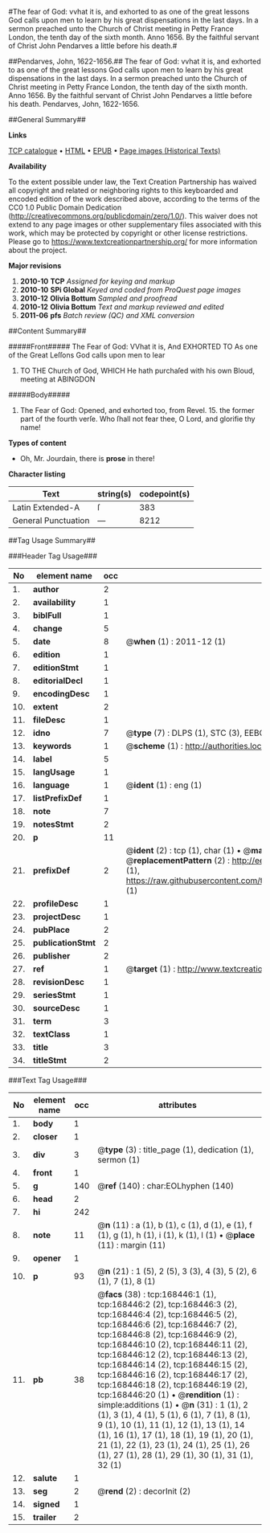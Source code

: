 #The fear of God: vvhat it is, and exhorted to as one of the great lessons God calls upon men to learn by his great dispensations in the last days. In a sermon preached unto the Church of Christ meeting in Petty France London, the tenth day of the sixth month. Anno 1656.  By the faithful servant of Christ John Pendarves a little before his death.#

##Pendarves, John, 1622-1656.##
The fear of God: vvhat it is, and exhorted to as one of the great lessons God calls upon men to learn by his great dispensations in the last days. In a sermon preached unto the Church of Christ meeting in Petty France London, the tenth day of the sixth month. Anno 1656.  By the faithful servant of Christ John Pendarves a little before his death.
Pendarves, John, 1622-1656.

##General Summary##

**Links**

[TCP catalogue](http://www.ota.ox.ac.uk/tcp/)  • 
[HTML](http://tei.it.ox.ac.uk/tcp/Texts-HTML/free/A90/A90384.html)  • 
[EPUB](http://tei.it.ox.ac.uk/tcp/Texts-EPUB/free/A90/A90384.epub) • 
[Page images (Historical Texts)](https://historicaltexts.jisc.ac.uk/eebo-99872303e)

**Availability**

To the extent possible under law, the Text Creation Partnership has waived all copyright and related or neighboring rights to this keyboarded and encoded edition of the work described above, according to the terms of the CC0 1.0 Public Domain Dedication (http://creativecommons.org/publicdomain/zero/1.0/). This waiver does not extend to any page images or other supplementary files associated with this work, which may be protected by copyright or other license restrictions. Please go to https://www.textcreationpartnership.org/ for more information about the project.

**Major revisions**

1. __2010-10__ __TCP__ *Assigned for keying and markup*
1. __2010-10__ __SPi Global__ *Keyed and coded from ProQuest page images*
1. __2010-12__ __Olivia Bottum__ *Sampled and proofread*
1. __2010-12__ __Olivia Bottum__ *Text and markup reviewed and edited*
1. __2011-06__ __pfs__ *Batch review (QC) and XML conversion*

##Content Summary##

#####Front#####
The Fear of God: VVhat it is, And EXHORTED TO As one of the Great Leſſons God calls upon men to lear
1. TO THE Church of God, WHICH He hath purchaſed with his own Bloud, meeting at ABINGDON

#####Body#####

1. The Fear of God: Opened, and exhorted too, from Revel. 15. the former part of the fourth verſe. Who ſhall not fear thee, O Lord, and glorifie thy name!

**Types of content**

  * Oh, Mr. Jourdain, there is **prose** in there!

**Character listing**


|Text|string(s)|codepoint(s)|
|---|---|---|
|Latin Extended-A|ſ|383|
|General Punctuation|—|8212|

##Tag Usage Summary##

###Header Tag Usage###

|No|element name|occ|attributes|
|---|---|---|---|
|1.|__author__|2||
|2.|__availability__|1||
|3.|__biblFull__|1||
|4.|__change__|5||
|5.|__date__|8| @__when__ (1) : 2011-12 (1)|
|6.|__edition__|1||
|7.|__editionStmt__|1||
|8.|__editorialDecl__|1||
|9.|__encodingDesc__|1||
|10.|__extent__|2||
|11.|__fileDesc__|1||
|12.|__idno__|7| @__type__ (7) : DLPS (1), STC (3), EEBO-CITATION (1), PROQUEST (1), VID (1)|
|13.|__keywords__|1| @__scheme__ (1) : http://authorities.loc.gov/ (1)|
|14.|__label__|5||
|15.|__langUsage__|1||
|16.|__language__|1| @__ident__ (1) : eng (1)|
|17.|__listPrefixDef__|1||
|18.|__note__|7||
|19.|__notesStmt__|2||
|20.|__p__|11||
|21.|__prefixDef__|2| @__ident__ (2) : tcp (1), char (1)  •  @__matchPattern__ (2) : ([0-9\-]+):([0-9IVX]+) (1), (.+) (1)  •  @__replacementPattern__ (2) : http://eebo.chadwyck.com/downloadtiff?vid=$1&page=$2 (1), https://raw.githubusercontent.com/textcreationpartnership/Texts/master/tcpchars.xml#$1 (1)|
|22.|__profileDesc__|1||
|23.|__projectDesc__|1||
|24.|__pubPlace__|2||
|25.|__publicationStmt__|2||
|26.|__publisher__|2||
|27.|__ref__|1| @__target__ (1) : http://www.textcreationpartnership.org/docs/. (1)|
|28.|__revisionDesc__|1||
|29.|__seriesStmt__|1||
|30.|__sourceDesc__|1||
|31.|__term__|3||
|32.|__textClass__|1||
|33.|__title__|3||
|34.|__titleStmt__|2||


###Text Tag Usage###

|No|element name|occ|attributes|
|---|---|---|---|
|1.|__body__|1||
|2.|__closer__|1||
|3.|__div__|3| @__type__ (3) : title_page (1), dedication (1), sermon (1)|
|4.|__front__|1||
|5.|__g__|140| @__ref__ (140) : char:EOLhyphen (140)|
|6.|__head__|2||
|7.|__hi__|242||
|8.|__note__|11| @__n__ (11) : a (1), b (1), c (1), d (1), e (1), f (1), g (1), h (1), i (1), k (1), l (1)  •  @__place__ (11) : margin (11)|
|9.|__opener__|1||
|10.|__p__|93| @__n__ (21) : 1 (5), 2 (5), 3 (3), 4 (3), 5 (2), 6 (1), 7 (1), 8 (1)|
|11.|__pb__|38| @__facs__ (38) : tcp:168446:1 (1), tcp:168446:2 (2), tcp:168446:3 (2), tcp:168446:4 (2), tcp:168446:5 (2), tcp:168446:6 (2), tcp:168446:7 (2), tcp:168446:8 (2), tcp:168446:9 (2), tcp:168446:10 (2), tcp:168446:11 (2), tcp:168446:12 (2), tcp:168446:13 (2), tcp:168446:14 (2), tcp:168446:15 (2), tcp:168446:16 (2), tcp:168446:17 (2), tcp:168446:18 (2), tcp:168446:19 (2), tcp:168446:20 (1)  •  @__rendition__ (1) : simple:additions (1)  •  @__n__ (31) : 1 (1), 2 (1), 3 (1), 4 (1), 5 (1), 6 (1), 7 (1), 8 (1), 9 (1), 10 (1), 11 (1), 12 (1), 13 (1), 14 (1), 16 (1), 17 (1), 18 (1), 19 (1), 20 (1), 21 (1), 22 (1), 23 (1), 24 (1), 25 (1), 26 (1), 27 (1), 28 (1), 29 (1), 30 (1), 31 (1), 32 (1)|
|12.|__salute__|1||
|13.|__seg__|2| @__rend__ (2) : decorInit (2)|
|14.|__signed__|1||
|15.|__trailer__|2||
